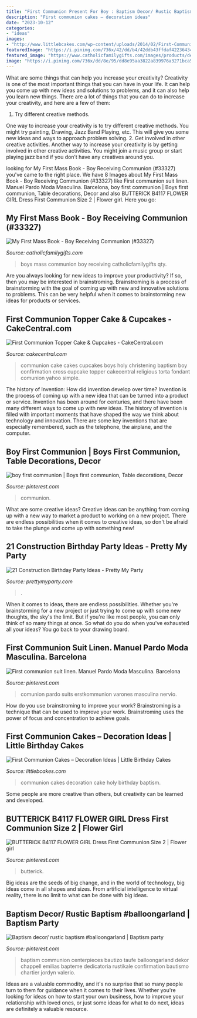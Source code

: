 ```yaml
---
title: "First Communion Present For Boy : Baptism Decor/ Rustic Baptism #balloongarland"
description: "First communion cakes – decoration ideas"
date: "2023-10-12"
categories:
- "ideas"
images:
- "http://www.littlebcakes.com/wp-content/uploads/2014/02/First-Communion-Cakes-Pictures.jpg"
featuredImage: "https://i.pinimg.com/736x/42/dd/b4/42ddb43ffdaf422364344aa61b8ed50a.jpg"
featured_image: "https://www.catholicfamilygifts.com/images/products/detail/57037.jpg"
image: "https://i.pinimg.com/736x/dd/8e/95/dd8e95aa3822a839976a3271bca56554.jpg"
---
```



What are some things that can help you increase your creativity?
Creativity is one of the most important things that you can have in your life. It can help you come up with new ideas and solutions to problems, and it can also help you learn new things. There are a lot of things that you can do to increase your creativity, and here are a few of them: 
1. Try different creative methods.

One way to increase your creativity is to try different creative methods. You might try painting, Drawing, Jazz Band Playing, etc. This will give you some new ideas and ways to approach problem solving. 
2. Get involved in other creative activities.
Another way to increase your creativity is by getting involved in other creative activities. You might join a music group or start playing jazz band if you don’t have any creatives around you.

	

		
looking for My First Mass Book - Boy Receiving Communion (#33327) you've came to the right place. We have 8 Images about My First Mass Book - Boy Receiving Communion (#33327) like First communion suit linen. Manuel Pardo Moda Masculina. Barcelona, boy first communion | Boys first communion, Table decorations, Decor and also BUTTERICK B4117 FLOWER GIRL Dress First Communion Size 2 | Flower girl. Here you go:
		
    
## My First Mass Book - Boy Receiving Communion (#33327)

<img loading=lazy src="https://www.catholicfamilygifts.com/images/products/detail/57037.jpg" onerror="this.onerror=null;this.src='https://tse4.mm.bing.net/th?id=OIP.dgmN_8KVSkvEwNqT8-k7GwHaLH&amp;pid=15.1';" alt="My First Mass Book - Boy Receiving Communion (#33327)">

_Source: catholicfamilygifts.com_

>boys mass communion boy receiving catholicfamilygifts qty. 

	

Are you always looking for new ideas to improve your productivity? If so, then you may be interested in brainstroming. Brainstroming is a process of brainstorming with the goal of coming up with new and innovative solutions to problems. This can be very helpful when it comes to brainstorming new ideas for products or services.

    
## First Communion Topper Cake &amp; Cupcakes - CakeCentral.com

<img loading=lazy src="http://cdn001.cakecentral.com/gallery/2015/03/900_684336uKHc_first-communion-topper-cake-amp-cupcakes.jpg" onerror="this.onerror=null;this.src='https://tse2.mm.bing.net/th?id=OIP.ccA9dRaXtHj_rieB85N6RgHaJ4&amp;pid=15.1';" alt="First Communion Topper Cake &amp; Cupcakes - CakeCentral.com">

_Source: cakecentral.com_

>communion cake cakes cupcakes boys holy christening baptism boy confirmation cross cupcake topper cakecentral religious torta fondant comunion yahoo simple. 

	

The history of Invention: How did invention develop over time?
Invention is the process of coming up with a new idea that can be turned into a product or service. Invention has been around for centuries, and there have been many different ways to come up with new ideas. The history of invention is filled with important moments that have shaped the way we think about technology and innovation. There are some key inventions that are especially remembered, such as the telephone, the airplane, and the computer.

    
## Boy First Communion | Boys First Communion, Table Decorations, Decor

<img loading=lazy src="https://i.pinimg.com/736x/17/41/cc/1741cc21d31b25a4ac17ae9d962210a9.jpg" onerror="this.onerror=null;this.src='https://tse2.mm.bing.net/th?id=OIP.X3PpQF3ZX4mGn23Vkqe8-QHaJ3&amp;pid=15.1';" alt="boy first communion | Boys first communion, Table decorations, Decor">

_Source: pinterest.com_

>communion. 

	

What are some creative ideas?
Creative ideas can be anything from coming up with a new way to market a product to working on a new project. There are endless possibilities when it comes to creative ideas, so don't be afraid to take the plunge and come up with something new!

    
## 21 Construction Birthday Party Ideas - Pretty My Party

<img loading=lazy src="https://www.prettymyparty.com/wp-content/uploads/2017/07/construction-party-ideas-dessert-table.jpg" onerror="this.onerror=null;this.src='https://tse4.mm.bing.net/th?id=OIP.FNiygM3jkBkMzPpRjGd0IgHaJ4&amp;pid=15.1';" alt="21 Construction Birthday Party Ideas - Pretty My Party">

_Source: prettymyparty.com_

>. 

	

When it comes to ideas, there are endless possibilities. Whether you're brainstorming for a new project or just trying to come up with some new thoughts, the sky's the limit. But if you're like most people, you can only think of so many things at once. So what do you do when you've exhausted all your ideas? You go back to your drawing board.

    
## First Communion Suit Linen. Manuel Pardo Moda Masculina. Barcelona

<img loading=lazy src="https://i.pinimg.com/736x/dd/8e/95/dd8e95aa3822a839976a3271bca56554.jpg" onerror="this.onerror=null;this.src='https://tse1.mm.bing.net/th?id=OIP.GdoYf5UEsWuX7wGDUTWH5QHaLG&amp;pid=15.1';" alt="First communion suit linen. Manuel Pardo Moda Masculina. Barcelona">

_Source: pinterest.com_

>comunion pardo suits erstkommunion varones masculina nervio. 

	

How do you use brainstroming to improve your work?
Brainstroming is a technique that can be used to improve your work. Brainstroming uses the power of focus and concentration to achieve goals.

    
## First Communion Cakes – Decoration Ideas | Little Birthday Cakes

<img loading=lazy src="http://www.littlebcakes.com/wp-content/uploads/2014/02/First-Communion-Cakes-Pictures.jpg" onerror="this.onerror=null;this.src='https://tse1.mm.bing.net/th?id=OIP.wXGM0t8lVfhCgtJOHYSbAQHaE6&amp;pid=15.1';" alt="First Communion Cakes – Decoration Ideas | Little Birthday Cakes">

_Source: littlebcakes.com_

>communion cakes decoration cake holy birthday baptism. 

	

Some people are more creative than others, but creativity can be learned and developed.

    
## BUTTERICK B4117 FLOWER GIRL Dress First Communion Size 2 | Flower Girl

<img loading=lazy src="https://i.pinimg.com/736x/b7/9a/53/b79a53da1c42ea10e2c0cd6ba279c6af.jpg" onerror="this.onerror=null;this.src='https://tse2.mm.bing.net/th?id=OIP.BXei5z-MIVry3agpPoaRmwHaK0&amp;pid=15.1';" alt="BUTTERICK B4117 FLOWER GIRL Dress First Communion Size 2 | Flower girl">

_Source: pinterest.com_

>butterick. 

	

Big ideas are the seeds of big change, and in the world of technology, big ideas come in all shapes and sizes. From artificial intelligence to virtual reality, there is no limit to what can be done with big ideas.

    
## Baptism Decor/ Rustic Baptism #balloongarland | Baptism Party

<img loading=lazy src="https://i.pinimg.com/736x/42/dd/b4/42ddb43ffdaf422364344aa61b8ed50a.jpg" onerror="this.onerror=null;this.src='https://tse1.mm.bing.net/th?id=OIP.MAQUS59OhLr4eZqiFiQpJwHaJQ&amp;pid=15.1';" alt="Baptism decor/ rustic baptism #balloongarland | Baptism party">

_Source: pinterest.com_

>baptism communion centerpieces bautizo taufe balloongarland dekor chappell emilias bapteme dedicatoria rustikale confirmation bautismo chartier jordyn valerio. 

	

Ideas are a valuable commodity, and it's no surprise that so many people turn to them for guidance when it comes to their lives. Whether you're looking for ideas on how to start your own business, how to improve your relationship with loved ones, or just some ideas for what to do next, ideas are definitely a valuable resource.

